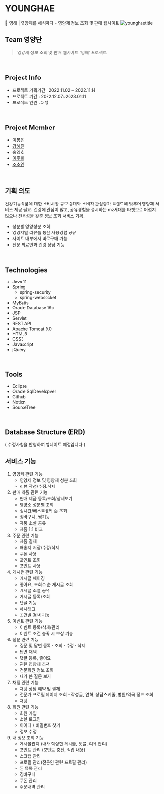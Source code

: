 # YOUNGHAE
💊 영해 | 영양제를 해석하다 - 영양제 정보 조회 및 판매 웹사이트
![younghaetitle](https://user-images.githubusercontent.com/102267039/227518280-e37c9cff-69c5-48b7-a519-bf4f5a307c9a.png)

## Team 영양단
> 영양제 정보 조회 및 판매 웹사이트 ‘영해’ 프로젝트
<br>

## Project Info
- 프로젝트 기획기간 : 2022.11.02 ~ 2022.11.14
- 프로젝트 기간 : 2022.12.07~2023.01.11
- 프로젝트 인원 : 5 명
<br>

## Project Member
- [이봉은](https://github.com/thusis)
- [강혜진](https://github.com/JINKKANG)
- [송영호](https://github.com/Pmyjava)
- [이주희](https://github.com/eclipse1512)
- [조소연](https://github.com/rongha56)
<br>

## 기획 의도
건강기능식품에 대한 소비시장 규모 증대와 소비자 관심증가 트렌드에 맞추어 영양제 서비스 제공 필요. 건강에 관심이 많고, 공유경험을 중시하는 mz세대를 타겟으로 어렵지 않으나 전문성을 갖춘 정보 조회 서비스 기획.
- 성분별 영양성분 조회
- 영양제별 리뷰를 통한 사용경험 공유
- 사이트 내부에서 바로구매 가능
- 전문 의료인과 건강 상담 기능
<br>

## Technologies
- Java 11
- Spring
    - spring-security
    - spring-websocket
- MyBatis
- Oracle Database 19c
- JSP
- Servlet
- REST API
- Apache Tomcat 9.0
- HTML5
- CSS3
- Javascript
- jQuery
<br>

## Tools
- Eclipse
- Oracle SqlDevelopver
- Github
- Notion
- SourceTree
<br>

## Database Structure (ERD)
( 수정사항을 반영하여 업데이트 예정입니다 ) 
<br>


## 서비스 기능
1. 영양제 관련 기능 
      - 영양제 정보 및 영양제 성분 조회
      - 리뷰 작성/수정/삭제
2. 판매 제품 관련 기능 
      - 판매 제품 등록/조회/상세보기
      - 영양소 성분별 조회
      - 실시간/베스트셀러 순 조회
      - 장바구니, 찜기능
      - 제품 소셜 공유
      - 제품 1:1 비교
3. 주문 관련 기능 
      - 제품 결제
      - 배송지 저장/수정/삭제
      - 쿠폰 사용
      - 포인트 조회
      - 포인트 사용
4. 게시판 관련 기능
      - 게시글 페이징
      - 좋아요, 조회수 순 게시글 조회
      - 게시글 소셜 공유
      - 게시글 등록/조회
      - 댓글 기능
      - 해시태그
      - 조건별 검색 기능
5. 이벤트 관련 기능 
      - 이벤트 등록/삭제/관리
      - 이벤트 조건 충족 시 보상 기능
6. 질문 관련 기능 
      - 질문 및 답변 등록 · 조회 · 수정 · 삭제
      - 답변 채택
      - 댓글 등록, 좋아요
      - 관련 영양제 추천
      - 전문회원 정보 조회
    - 내가 쓴 질문 보기
7. 채팅 관련 기능 
      - 채팅 상담 예약 및 결제
     - 전문가 프로필 페이지 조회 - 작성글, 연혁, 상담스케줄, 병원/약국 정보 조회
      - 채팅
8. 회원 관련 기능 
      - 회원 가입
      - 소셜 로그인
      - 아이디 / 비밀번호 찾기
      - 정보 수정
9. 내 정보 조회 기능 
      - 게시물관리 (내가 작성한 게시물, 댓글, 리뷰 관리)
      - 포인트 관리 (포인트 충전, 적립 내용)
      - 스크랩 관리
      - 프로필 관리(전문인 관련 프로필 관리)
      - 찜 목록 관리
      - 장바구니
      - 쿠폰 관리
      - 주문내역 관리

